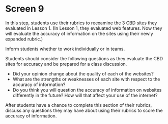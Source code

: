 # Screen 9

In this step, students use their rubrics to reexamine the 3 CBD sites they evaluated in Lesson 1. (In Lesson 1, they evaluated web features. Now they will evaluate the accuracy of information on the sites using their newly expanded rubric.)

Inform students whether to work individually or in teams. 

Students should consider the following questions as they evaluate the CBD sites for accuracy and be prepared for a class discussion.
- Did your opinion change about the quality of each of the websites? 
- What are the strengths or weaknesses of each site with respect to the accuracy of information? 
- Do you think you will question the accuracy of information on websites differently in the future? How will that affect your use of the internet?

After students have a chance to complete this section of their rubrics, discuss any questions they may have about using their rubrics to score the accuracy of information. 